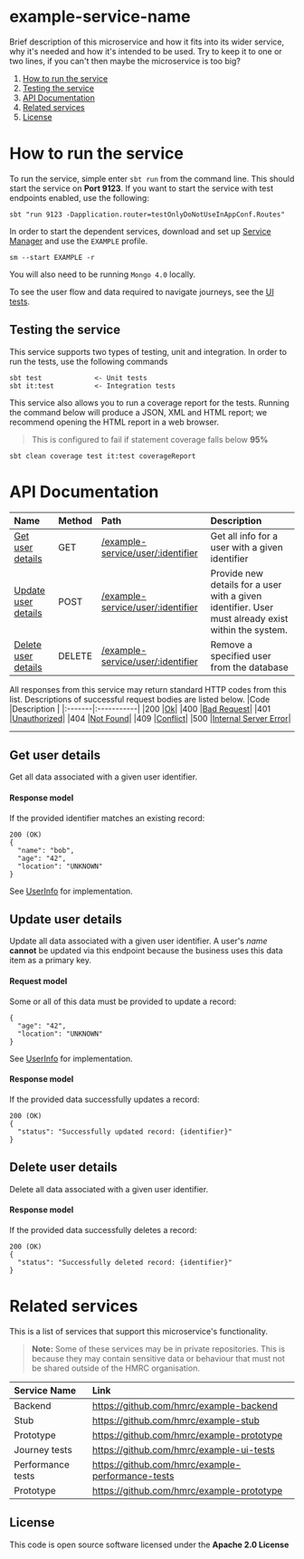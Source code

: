 # example-service-name

Brief description of this microservice and how it fits into its wider service, why it's needed and how it's intended to be used. Try to keep it to one or two lines, if you can't then maybe the microservice is too big?

1. [How to run the service](#how-to-run-the-service)
2. [Testing the service](#testing-the-service)
3. [API Documentation](#api-documentation)
4. [Related services](#related-services)
5. [License](#license)

# How to run the service

To run the service, simple enter `sbt run` from the command line.
This should start the service on **Port 9123**.
If you want to start the service with test endpoints enabled, use the following:
```
sbt "run 9123 -Dapplication.router=testOnlyDoNotUseInAppConf.Routes"
```

In order to start the dependent services, download and set up [Service Manager](#https://github.com/hmrc/service-manager) and use the `EXAMPLE` profile.

```
sm --start EXAMPLE -r
```
You will also need to be running `Mongo 4.0` locally.

To see the user flow and data required to navigate journeys, see the [UI tests](#https://github.com/hmrc/example-ui-tests).

## Testing the service
This service supports two types of testing, unit and integration. In order to run the tests, use the following commands
```
sbt test             <- Unit tests
sbt it:test          <- Integration tests
```
This service also allows you to run a coverage report for the tests. Running the command below will produce a JSON, XML and HTML report; we recommend opening the HTML report in a web browser.
>This is configured to fail if statement coverage falls below **95%**
```
sbt clean coverage test it:test coverageReport
```

#  API Documentation

| Name | Method | Path | Description |
|:---- |:------ |:---- |:----------- |
|[Get user details](#get-user-details) | GET | [/example-service/user/:identifier](#get-user-details) | Get all info for a user with a given identifier
|[Update user details](#update-user-details) |POST | [/example-service/user/:identifier](#update-user-details) | Provide new details for a user with a given identifier. User must already exist within the system.
|[Delete user details](#delete-user-details) |DELETE | [/example-service/user/:identifier](#delete-user-details) | Remove a specified user from the database

All responses from this service may return standard HTTP codes from this list.
Descriptions of successful request bodies are listed below.
|Code    |Description |
|:-------|:-----------|
|200     |[Ok](https://httpstatuses.com/200)|
|400     |[Bad Request](https://httpstatuses.com/400)|
|401     |[Unauthorized](https://httpstatuses.com/401)|
|404     |[Not Found](https://httpstatuses.com/404)|
|409     |[Conflict](https://httpstatuses.com/409)|
|500     |[Internal Server Error](https://httpstatuses.com/500)|

  ---
## Get user details
Get all data associated with a given user identifier.

#### Response model
If the provided identifier matches an existing record:
```$xslt
200 (OK)
{
  "name": "bob",
  "age": "42",
  "location": "UNKNOWN"
}
```
See [UserInfo](test/models/UserInfoSpec.scala) for implementation.


## Update user details

Update all data associated with a given user identifier. A user's *name* **cannot** be updated via this endpoint because the business uses this data item as a primary key.

#### Request model
Some or all of this data must be provided to update a record:
```$xslt
{
  "age": "42",
  "location": "UNKNOWN"
}
```
See [UserInfo](test/models/UserInfoSpec.scala) for implementation.

#### Response model
If the provided data successfully updates a record:
```$xslt
200 (OK)
{
  "status": "Successfully updated record: {identifier}"
}
```

## Delete user details

Delete all data associated with a given user identifier.
#### Response model
If the provided data successfully deletes a record:
```$xslt
200 (OK)
{
  "status": "Successfully deleted record: {identifier}"
}
```

# Related services

This is a list of services that support this microservice's functionality.
> **Note:** Some of these services may be in private repositories. This is because they may contain sensitive data or behaviour that must not be shared outside of the HMRC organisation.
 
|Service Name        |Link                                              |
|:-------------------|:-------------------------------------------------|
|Backend             |https://github.com/hmrc/example-backend           |
|Stub                |https://github.com/hmrc/example-stub              |
|Prototype           |https://github.com/hmrc/example-prototype         | 
|Journey tests       |https://github.com/hmrc/example-ui-tests          |
|Performance tests   |https://github.com/hmrc/example-performance-tests |
|Prototype           |https://github.com/hmrc/example-prototype         |                        

## License

This code is open source software licensed under the **Apache 2.0 License**

